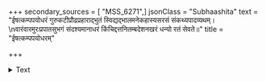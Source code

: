 +++
secondary_sources = [ "MSS_6271",]
jsonClass = "Subhaashita"
text = "ईषत्कम्पपयोधरं गुरुकटीप्रौढप्रहाराद्भुतं स्विद्यद्भालमनेकहास्यसरसं संकथ्यपादव्यथम्।  \nवारंवारमुरःप्रपातसुभगं संदश्यमानाधरं किंचिद्दत्तनितम्बदेशनखरं धन्यो रतं सेवते॥"
title = "ईषत्कम्पपयोधरम्"

+++

<details><summary>Text</summary>

ईषत्कम्पपयोधरं गुरुकटीप्रौढप्रहाराद्भुतं स्विद्यद्भालमनेकहास्यसरसं संकथ्यपादव्यथम्।  
वारंवारमुरःप्रपातसुभगं संदश्यमानाधरं किंचिद्दत्तनितम्बदेशनखरं धन्यो रतं सेवते॥
</details>
